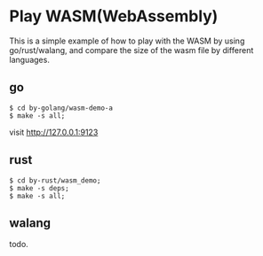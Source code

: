 # Play WASM(WebAssembly)

This is a simple example of how to play with the WASM by using go/rust/walang, and compare the size of the wasm file by 
different languages.

## go

```shell
$ cd by-golang/wasm-demo-a
$ make -s all;
```

visit <http://127.0.0.1:9123>

## rust

```shell
$ cd by-rust/wasm_demo;
$ make -s deps; 
$ make -s all;
```

## walang

todo.

